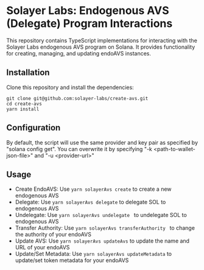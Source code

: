 # Solayer Labs: Endogenous AVS (Delegate) Program Interactions

This repository contains TypeScript implementations for interacting with the Solayer Labs endogenous AVS program on Solana. It provides functionality for creating, managing, and updating endoAVS instances.

## Installation

Clone this repository and install the dependencies:

```
git clone git@github.com:solayer-labs/create-avs.git
cd create-avs
yarn install
```

## Configuration

By default, the script will use the same provider and key pair as specified by "solana config get". You can overwrite it by specifying "-k \<path-to-wallet-json-file\>" and "-u \<provider-url\>"

## Usage

- Create EndoAVS: Use `yarn solayerAvs create` to create a new endogenous AVS
- Delegate: Use `yarn solayerAvs delegate` to delegate SOL to endogenous AVS
- Undelegate: Use `yarn solayerAvs undelegate ` to undelegate SOL to endogenous AVS
- Transfer Authority: Use `yarn solayerAvs transferAuthority ` to change the authority of your endoAVS
- Update AVS: Use `yarn solayerAvs updateAvs` to update the name and URL of your endoAVS
- Update/Set Metadata: Use `yarn solayerAvs updateMetadata` to update/set token metadata for your endoAVS
